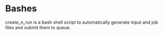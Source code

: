 # Bashes
create_n_run is a bash shell script to automatically generate input and job files and submit them to queue.
